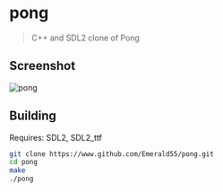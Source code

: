 # pong
>C++ and SDL2 clone of Pong</br>
## Screenshot
![pong](https://github.com/justinh001/pong/assets/24934884/98e1c552-7f78-4639-9e86-b8e2209cec22)
## Building
Requires: SDL2, SDL2_ttf
```bash
git clone https://www.github.com/Emerald55/pong.git
cd pong
make
./pong
```
